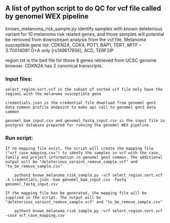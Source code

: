 ## A list of python script to do QC for vcf file called by genomel WEX pipeline

known_melanoma_risk_sample.py identify samples with known deleterious variant for 10 melanoma risk related genes, and those samples will potential be removed from downstream analysis from the vcf file.
Melanoma susceptible gene list: CDKN2A, CDK4, POT1, BAP1, TERT, MITF – 3:70014091 G>A only [rs149617956], ACD, TERF2IP

region.txt is the bed file for those 8 genes retrieved from UCSC genome browser. CDKN2A has 2 canonical transcripts.

### Input files:
    select_region.sort.vcf is the subset of sorted vcf file only have the regions with the melanoma susceptible gene

    credentials.json is the credential file download from genomel gen3 data common profile endpoint to make api call to genomel gen3 data common

    genomel_bam_input.csv and genomel_fastq_input.csv is the input file in postgres database prepared for running the genomel WEX pipeline.

### Run script:
    If no mapping file exist, the script will create the mapping file ("vcf_case_mapping.csv") to idenfy the samples in vcf with the case, family and project information in genomel gen3 common. The additional output will be "deleterious_varaint_remove_sample.vcf" and "to_be_remove_sample.csv"

        python3 known_melanoma_risk_sample.py -vcf select_region.sort.vcf -k credentials.json -bam genomel_bam_input.csv -fastq genomel_fastq_input.csv

    If the mapping file has be generated, the mapping file will be supplied in the script. The output will be "deleterious_varaint_remove_sample.vcf" and "to_be_remove_sample.csv"

        python3 known_melanoma_risk_sample.py -vcf select_region.sort.vcf  -case vcf_case_mapping.csv



